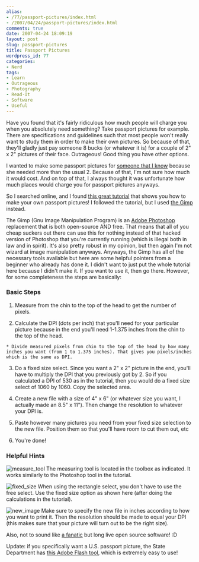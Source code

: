 ```yaml
---
alias:
- /77/passport-pictures/index.html
- /2007/04/24/passport-pictures/index.html
comments: true
date: 2007-04-24 18:09:19
layout: post
slug: passport-pictures
title: Passport Pictures
wordpress_id: 77
categories:
- Nerd
tags:
- Learn
- Outrageous
- Photography
- Read-It
- Software
- Useful
---
```


Have you found that it's fairly ridiculous how much people will charge you when you absolutely need something? Take passport pictures for example. There are specifications and guidelines such that most people won't really want to study them in order to make their own pictures. So because of that, they'll gladly just pay someone 8 bucks (or whatever it is) for a couple of 2" x 2" pictures of their face. Outrageous! Good thing you have other options.

I wanted to make some passport pictures for [someone that I know](/item?0,http://www.xanga.com/redbricks) because she needed more than the usual 2. Because of that, I'm not sure how much it would cost. And on top of that, I always thought it was unfortunate how much places would charge you for passport pictures anyways.

So I searched online, and I found [this great tutorial](/item?0,http://www.dpchallenge.com/tutorial.php?TUTORIAL_ID=22) that shows you how to make your own passport pictures! I followed the tutorial, but I used [the Gimp](/item?0,http://www.gimp.org) instead.

The Gimp (Gnu Image Manipulation Program) is an [Adobe Photoshop](/item?1,B003B32B2I) replacement that is both open-source AND free. That means that all of you cheap suckers out there can use this for nothing instead of that hacked version of Photoshop that you're currently running (which is illegal both in law and in spirit). It's also pretty robust in my opinion, but then again I'm not wizard at image manipulation anyways. Anyways, the Gimp has all of the necessary tools available but here are some helpful pointers from a beginner who already has done it. I didn't want to just put the whole tutorial here because I didn't make it. If you want to use it, then go there. However, for some completeness the steps are basically:


### Basic Steps





	
  1. Measure from the chin to the top of the head to get the number of pixels.

	
  2. Calculate the DPI (dots per inch) that you'll need for your particular picture because in the end you'll need 1-1.375 inches from the chin to the top of the head.

	
    * Divide measured pixels from chin to the top of the head by how many inches you want (from 1 to 1.375 inches). That gives you pixels/inches which is the same as DPI.




	
  3. Do a fixed size select. Since you want a 2" x 2" picture in the end, you'll have to multiply the DPI that you previously got by 2. So if you calculated a DPI of 530 as in the tutorial, then you would do a fixed size select of 1060 by 1060. Copy the selected area.

	
  4. Create a new file with a size of 4" x 6" (or whatever size you want, I actually made an 8.5" x 11"). Then change the resolution to whatever your DPI is.

	
  5. Paste however many pictures you need from your fixed size selection to the new file. Position them so that you'll have room to cut them out, etc

	
  6. You're done!





### Helpful Hints


![measure_tool](http://farm1.static.flickr.com/221/471460304_170c90bfff_o.jpg)
The measuring tool is located in the toolbox as indicated. It works similarly to the Photoshop tool in the tutorial.

![fixed_size](http://farm1.static.flickr.com/170/471460310_ddc25bdc26_o.jpg)
When using the rectangle select, you don't have to use the free select. Use the fixed size option as shown here (after doing the calculations in the tutorial).

![new_image](http://farm1.static.flickr.com/183/471460290_754e33b34b_o.jpg)
Make sure to specify the new file in inches according to how you want to print it. Then the resolution should be made to equal your DPI (this makes sure that your picture will turn out to be the right size).

Also, not to sound like [a fanatic](http://www.goingthewongway.com/2007/01/28/fanaticism/) but long live open source software! :D

Update: if you specifically want a U.S. passport picture, the State Department has [this Adobe Flash tool](/item?0,http://travel.state.gov/_res/flash/cropper/FIG_cropper.html#), which is extremely easy to use!
